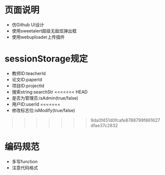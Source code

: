 # 页面说明

- 仿Github UI设计
- 使用sweetalert超级无敌炫弹出框
- 使用webuploader上传插件

# sessionStorage规定

- 教师ID:teacherId
- 论文ID:paperId
- 项目ID:projectId
- 搜索string:searchStr
<<<<<<< HEAD
- 是否为管理员:isAdmin(true/false)
- 用户ID:userId
=======
- 修改标志位:isModify(true/false)
>>>>>>> 9da0f451d0fcafe8788799f861627dfae37c2832

# 编码规范

- 多写function
- 注意代码格式
